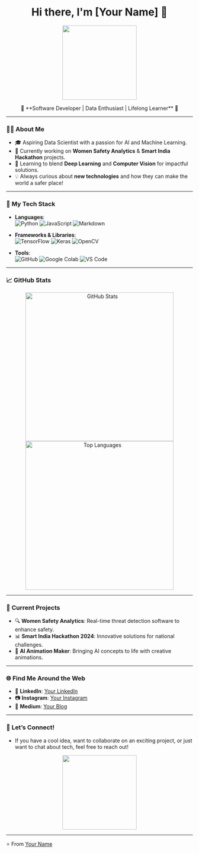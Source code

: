<h1 align="center">Hi there, I'm [Your Name] 👋</h1>

<p align="center">
  <img src="https://media.giphy.com/media/26tn33aiTi1jkl6H6/giphy.gif" width="200"/>
</p>

<p align="center">
  🌟 **Software Developer | Data Enthusiast | Lifelong Learner** 🌟
</p>

---

### 🧑‍💻 **About Me**

- 🎓 Aspiring Data Scientist with a passion for AI and Machine Learning.
- 💼 Currently working on **Women Safety Analytics** & **Smart India Hackathon** projects.
- 🌱 Learning to blend **Deep Learning** and **Computer Vision** for impactful solutions.
- 💡 Always curious about **new technologies** and how they can make the world a safer place!

---

### 🚀 **My Tech Stack**

- **Languages**:  
  ![Python](https://img.shields.io/badge/Python-3670A0?style=for-the-badge&logo=python&logoColor=ffdd54) ![JavaScript](https://img.shields.io/badge/JavaScript-323330?style=for-the-badge&logo=javascript&logoColor=F7DF1E) ![Markdown](https://img.shields.io/badge/Markdown-000000?style=for-the-badge&logo=markdown&logoColor=white)

- **Frameworks & Libraries**:  
  ![TensorFlow](https://img.shields.io/badge/TensorFlow-FF6F00?style=for-the-badge&logo=tensorflow&logoColor=white) ![Keras](https://img.shields.io/badge/Keras-D00000?style=for-the-badge&logo=keras&logoColor=white) ![OpenCV](https://img.shields.io/badge/OpenCV-5C3EE8?style=for-the-badge&logo=opencv&logoColor=white)

- **Tools**:  
  ![GitHub](https://img.shields.io/badge/GitHub-181717?style=for-the-badge&logo=github&logoColor=white) ![Google Colab](https://img.shields.io/badge/Google%20Colab-F9AB00?style=for-the-badge&logo=google-colab&logoColor=white) ![VS Code](https://img.shields.io/badge/VS%20Code-0078d7?style=for-the-badge&logo=visual-studio-code&logoColor=white)

---

### 📈 **GitHub Stats**

<p align="center">
  <img src="https://github-readme-stats.vercel.app/api?username=yourusername&show_icons=true&theme=radical" alt="GitHub Stats" width="400"/>
  <img src="https://github-readme-stats.vercel.app/api/top-langs/?username=yourusername&layout=compact&theme=radical" alt="Top Languages" width="400"/>
</p>

---

### 🌱 **Current Projects**

- 🔍 **Women Safety Analytics**: Real-time threat detection software to enhance safety.
- 📊 **Smart India Hackathon 2024**: Innovative solutions for national challenges.
- 🤖 **AI Animation Maker**: Bringing AI concepts to life with creative animations.

---

### 🌐 **Find Me Around the Web**

- 💬 **LinkedIn**: [Your LinkedIn](https://www.linkedin.com/in/yourprofile)  
- 📷 **Instagram**: [Your Instagram](https://www.instagram.com/yourprofile)  
- 📝 **Medium**: [Your Blog](https://yourblog.medium.com)  

---

### 💌 **Let’s Connect!**

- If you have a cool idea, want to collaborate on an exciting project, or just want to chat about tech, feel free to reach out!

<p align="center">
  <img src="https://media.giphy.com/media/xTiTnqUxyWbsAXq7Ju/giphy.gif" width="200"/>
</p>

---
⭐️ From [Your Name](https://github.com/yourusername)
